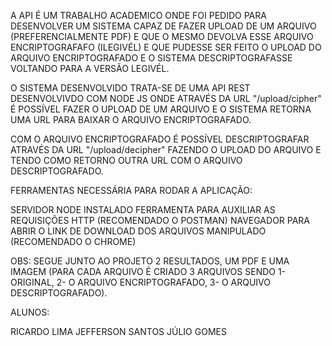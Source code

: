 A API É UM TRABALHO ACADEMICO ONDE FOI PEDIDO PARA
DESENVOLVER UM SISTEMA CAPAZ DE FAZER UPLOAD DE UM ARQUIVO (PREFERENCIALMENTE PDF)
E QUE O MESMO DEVOLVA ESSE ARQUIVO ENCRIPTOGRAFAFO (ILEGIVÉL)
E QUE PUDESSE SER FEITO O UPLOAD DO ARQUIVO ENCRIPTOGRAFADO E O SISTEMA DESCRIPTOGRAFASSE
VOLTANDO PARA A VERSÃO LEGIVÉL.

O SISTEMA DESENVOLVIDO TRATA-SE DE UMA API REST DESENVOLVIVDO COM NODE JS
ONDE ATRAVÉS DA URL "/upload/cipher" É POSSÍVEL FAZER O UPLOAD DE UM ARQUIVO
E O SISTEMA RETORNA UMA URL PARA BAIXAR O ARQUIVO ENCRIPTOGRAFADO.

COM O ARQUIVO ENCRIPTOGRAFADO É POSSÍVEL DESCRIPTOGRAFAR ATRAVÉS DA URL "/upload/decipher"
FAZENDO O UPLOAD DO ARQUIVO E TENDO COMO RETORNO OUTRA URL COM O ARQUIVO DESCRIPTOGRAFADO.

FERRAMENTAS NECESSÁRIA PARA RODAR A APLICAÇÃO:

SERVIDOR NODE INSTALADO
FERRAMENTA PARA AUXILIAR AS REQUISIÇÕES HTTP (RECOMENDADO O POSTMAN)
NAVEGADOR PARA ABRIR O LINK DE DOWNLOAD DOS ARQUIVOS MANIPULADO (RECOMENDADO O CHROME)

OBS: SEGUE JUNTO AO PROJETO 2 RESULTADOS, UM PDF E UMA IMAGEM (PARA CADA ARQUIVO É CRIADO 3 ARQUIVOS SENDO 1- ORIGINAL, 2- O ARQUIVO ENCRIPTOGRAFADO, 3- O ARQUIVO DESCRIPTOGRAFADO).

ALUNOS: 

RICARDO LIMA
JEFFERSON SANTOS
JÚLIO GOMES
